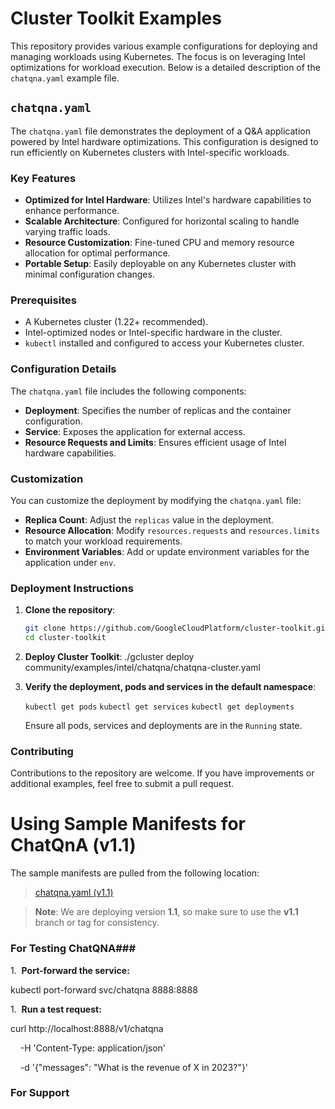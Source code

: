 # Cluster Toolkit Examples

This repository provides various example configurations for deploying and managing workloads using Kubernetes. The focus is on leveraging Intel optimizations for workload execution. Below is a detailed description of the `chatqna.yaml` example file. 

## `chatqna.yaml`

The `chatqna.yaml` file demonstrates the deployment of a Q&A application powered by Intel hardware optimizations. This configuration is designed to run efficiently on Kubernetes clusters with Intel-specific workloads.

### Key Features

- **Optimized for Intel Hardware**: Utilizes Intel's hardware capabilities to enhance performance.
- **Scalable Architecture**: Configured for horizontal scaling to handle varying traffic loads.
- **Resource Customization**: Fine-tuned CPU and memory resource allocation for optimal performance.
- **Portable Setup**: Easily deployable on any Kubernetes cluster with minimal configuration changes.

### Prerequisites

- A Kubernetes cluster (1.22+ recommended).
- Intel-optimized nodes or Intel-specific hardware in the cluster.
- `kubectl` installed and configured to access your Kubernetes cluster.

### Configuration Details

The `chatqna.yaml` file includes the following components: 

-   **Deployment**: Specifies the number of replicas and the container configuration.
-   **Service**: Exposes the application for external access.
-   **Resource Requests and Limits**: Ensures efficient usage of Intel hardware capabilities.

### Customization

You can customize the deployment by modifying the `chatqna.yaml` file:

-   **Replica Count**: Adjust the `replicas` value in the deployment.
-   **Resource Allocation**: Modify `resources.requests` and `resources.limits` to match your workload requirements.
-   **Environment Variables**: Add or update environment variables for the application under `env`.

### Deployment Instructions

1. **Clone the repository**:
   ```bash
   git clone https://github.com/GoogleCloudPlatform/cluster-toolkit.git
   cd cluster-toolkit

1. **Deploy Cluster Toolkit**:
   ./gcluster deploy community/examples/intel/chatqna/chatqna-cluster.yaml

1.  **Verify the deployment, pods and services in the default namespace**:

    `kubectl get pods`
    `kubectl get services`
    `kubectl get deployments`

    Ensure all pods, services and deployments are in the `Running` state.

### Contributing

Contributions to the repository are welcome. If you have improvements or additional examples, feel free to submit a pull request.

# Using Sample Manifests for ChatQnA (v1.1)

The sample manifests are pulled from the following location:

> [chatqna.yaml (v1.1)](https://github.com/opea-project/GenAIExamples/blob/v1.1/ChatQnA/kubernetes/intel/cpu/xeon/manifest/chatqna.yaml)

> **Note**: We are deploying version **1.1**, so make sure to use the **v1.1** branch or tag for consistency.

### For Testing ChatQNA###

1\.  **Port-forward the service:**

kubectl port-forward svc/chatqna 8888:8888

1\.  **Run a test request:**

curl http://localhost:8888/v1/chatqna

    -H 'Content-Type: application/json'

    -d '{"messages": "What is the revenue of X in 2023?"}'

### For Support ###
